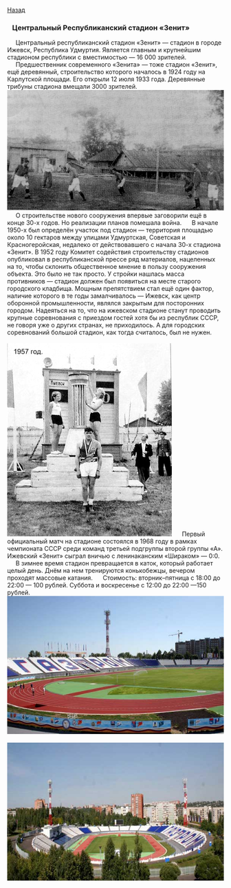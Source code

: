 [Назад](/index.md)

### &nbsp;&nbsp;&nbsp;Центральный Республиканский стадион «Зенит»
&nbsp;&nbsp;&nbsp;&nbsp;&nbsp;Центральный республиканский стадион «Зенит» — стадион в городе Ижевск, Республика Удмуртия. Является главным и крупнейшим стадионом республики с вместимостью — 16 000 зрителей.
&nbsp;&nbsp;&nbsp;&nbsp;&nbsp;Предшественник современного «Зенита» — тоже стадион «Зенит», ещё деревянный, строительство которого началось в 1924 году на Карлутской площади. Его открыли 12 июля 1933 года. Деревянные трибуны стадиона вмещали 3000 зрителей.
&nbsp;&nbsp;&nbsp;&nbsp;&nbsp;&nbsp;&nbsp;&nbsp;&nbsp;&nbsp;&nbsp;&nbsp;&nbsp;&nbsp;&nbsp;&nbsp;&nbsp;&nbsp;&nbsp;&nbsp;&nbsp;&nbsp;&nbsp;&nbsp;&nbsp;&nbsp;&nbsp;&nbsp;&nbsp;&nbsp;&nbsp;&nbsp;![зенит](./images/zenit_3.jpg)
&nbsp;&nbsp;&nbsp;&nbsp;&nbsp;О строительстве нового сооружения впервые заговорили ещё в конце 30-х годов. Но реализации планов помешала война.
&nbsp;&nbsp;&nbsp;&nbsp;&nbsp;В начале 1950-х был определён участок под стадион — территория площадью около 10 гектаров между улицами Удмуртская, Советская и Красногеройская, недалеко от действовавшего с начала 30-х стадиона «Зенит». В 1952 году Комитет содействия строительству стадионов опубликовал в республиканской прессе ряд материалов, нацеленных на то, чтобы склонить общественное мнение в пользу сооружения объекта. Это было не так просто. У стройки нашлась масса противников — стадион должен был появиться на месте старого городского кладбища. Мощным препятствием стал ещё один фактор, наличие которого в те годы замалчивалось — Ижевск, как центр оборонной промышленности, являлся закрытым для посторонних городом. Надеяться на то, что на ижевском стадионе станут проводить крупные соревнования с приездом гостей хотя бы из республик СССР, не говоря уже о других странах, не приходилось. А для городских соревнований большой стадион, как тогда считалось, был не нужен.
&nbsp;&nbsp;&nbsp;&nbsp;&nbsp;&nbsp;&nbsp;&nbsp;&nbsp;&nbsp;&nbsp;&nbsp;&nbsp;&nbsp;&nbsp;&nbsp;&nbsp;&nbsp;&nbsp;&nbsp;&nbsp;&nbsp;&nbsp;&nbsp;&nbsp;&nbsp;&nbsp;&nbsp;&nbsp;&nbsp;&nbsp;&nbsp;&nbsp;&nbsp;&nbsp;&nbsp;&nbsp;&nbsp;&nbsp;&nbsp;&nbsp;&nbsp;&nbsp;&nbsp;&nbsp;&nbsp;&nbsp;&nbsp;&nbsp;&nbsp;&nbsp;&nbsp;&nbsp;&nbsp;&nbsp;&nbsp;&nbsp;&nbsp;![зенит](./images/zenit_2.jpg)
&nbsp;&nbsp;&nbsp;&nbsp;&nbsp;Первый официальный матч на стадионе состоялся в 1968 году в рамках чемпионата СССР среди команд третьей подгруппы второй группы «А». Ижевский «Зенит» сыграл вничью с ленинаканским «Шираком» — 0:0.
&nbsp;&nbsp;&nbsp;&nbsp;&nbsp;В зимнее время стадион превращается в каток, который работает целый день. Днём на нем тренируются конькобежцы, вечером проходят массовые катания.
&nbsp;&nbsp;&nbsp;&nbsp;&nbsp;Стоимость: вторник–пятница с 18:00 до 22:00 — 100 рублей. Суббота и воскресенье с 12:00 до 22:00 —150 рублей.
![зенит](./images/zenit.jpg)&nbsp;&nbsp; ![зенит](./images/zenit_4.jpg)